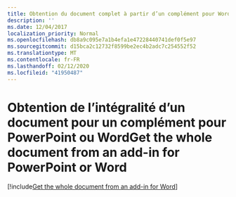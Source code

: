 ```yaml
---
title: Obtention du document complet à partir d’un complément pour Word
description: ''
ms.date: 12/04/2017
localization_priority: Normal
ms.openlocfilehash: db8a9c095e7a1b4efa1e47228440741def0f5e97
ms.sourcegitcommit: d15bca2c12732f8599be2ec4b2adc7c254552f52
ms.translationtype: MT
ms.contentlocale: fr-FR
ms.lasthandoff: 02/12/2020
ms.locfileid: "41950487"
---
```

# <a name="get-the-whole-document-from-an-add-in-for-powerpoint-or-word"></a><span data-ttu-id="16006-102">Obtention de l’intégralité d’un document pour un complément pour PowerPoint ou Word</span><span class="sxs-lookup"><span data-stu-id="16006-102">Get the whole document from an add-in for PowerPoint or Word</span></span>

[!include[Get the whole document from an add-in for Word](../includes/file-get-the-whole-document-from-an-add-in-for-powerpoint-or-word.md)]
